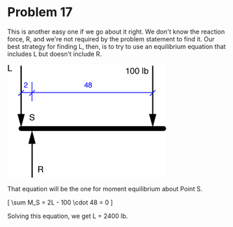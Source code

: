 # Problem 17 #

This is another easy one if we go about it right. We don't know the reaction force, R, and we're not required by the problem statement to find it. Our best strategy for finding L, then, is to try to use an equilibrium equation that includes L but doesn't include R. 

<img src="images/017.png" />

That equation will be the one for moment equilibrium about Point S.

\[ \sum M_S = 2L - 100 \cdot 48 = 0 \]

Solving this equation, we get L = 2400 lb.
